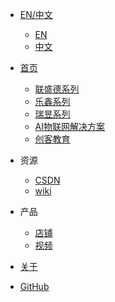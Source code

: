 - [<span class="iconfont icon-icon_yuyin1"></span> EN/中文](/)
  - [EN](/)
  - [中文](/zhdocs/)

- [<span class="iconfont icon-icon_fabu"></span> 首页](/README.md)
  - [联盛德系列](README?id=winnermicro)
  - [乐鑫系列](README?id=esp-series)
  - [瑞昱系列](README?id=realtek)
  - [AI物联网解决方案](README?id=ai-iot-solutions)
  - [创客教育](/README?id=robotics)
- <span class="iconfont icon-tianxie"></span> 资源
  - [<span class="iconfont icon-csdn"></span> CSDN](https://www.cnblogs.com/doiting/)
  - [<span class="iconfont icon-github"></span> wiki](http://wiki.doit.am/)

- <span class="iconfont icon-xiangkan"></span> 产品
  - [<span class="iconfont icon-music"></span> 店铺](https://szdoit.taobao.com/)
  - [<span class="iconfont icon-book3"></span> 视频](https://i.youku.com/i/UMjg3NjY2MDgxMg==?spm=a2hbt.13141534.1_1.d_2_2)
- [<span class="iconfont icon-wodeguanzhu"></span> 关于](zh/About/README.md)
- [<span class="iconfont icon-github1"></span> GitHub](https://github.com/SmartArduino)







